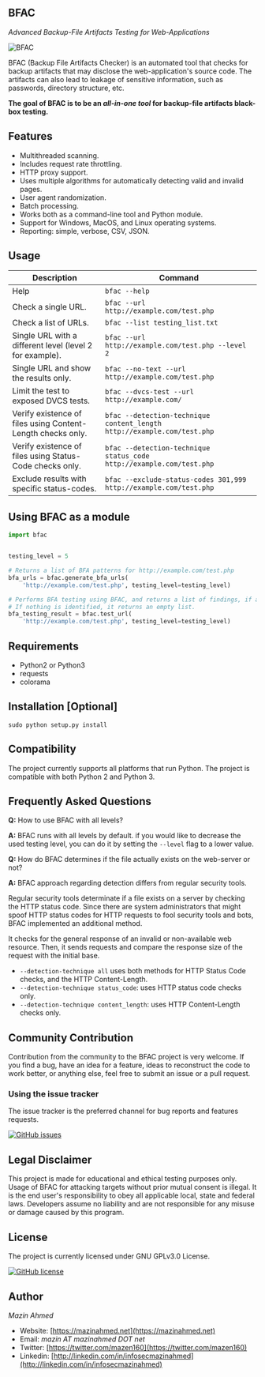 BFAC
----
*Advanced Backup-File Artifacts Testing for Web-Applications*

![BFAC](https://raw.githubusercontent.com/mazen160/public/master/static/images/BFAC-banner.png)

BFAC (Backup File Artifacts Checker) is an automated tool that checks for backup artifacts that may disclose the web-application's source code. The artifacts can also lead to leakage of sensitive information, such as passwords, directory structure, etc.

**The goal of BFAC is to be an *all-in-one tool* for backup-file artifacts black-box testing.**

## Features
* Multithreaded scanning.
* Includes request rate throttling.
* HTTP proxy support.
* Uses multiple algorithms for automatically detecting valid and invalid pages.
* User agent randomization.
* Batch processing.
* Works both as a command-line tool and Python module.
* Support for Windows, MacOS, and Linux operating systems.
* Reporting: simple, verbose, CSV, JSON.

## Usage

| Description                                                | Command                                                                 |
|------------------------------------------------------------|-------------------------------------------------------------------------|
| Help                                                       | `bfac --help`                                                           |
| Check a single URL.                                        | `bfac --url http://example.com/test.php`                                |
| Check a list of URLs.                                      | `bfac --list testing_list.txt`                                          |
| Single URL with a different level (level 2 for example).   | `bfac --url http://example.com/test.php --level 2`                      |
| Single URL and show the results only.                      | `bfac --no-text --url http://example.com/test.php`                      |
| Limit the test to exposed DVCS tests.                      | `bfac --dvcs-test --url http://example.com/`                            |
| Verify existence of files using Content-Length checks only.| `bfac --detection-technique content_length http://example.com/test.php` |
| Verify existence of files using Status-Code checks only.   | `bfac --detection-technique status_code http://example.com/test.php`    |
| Exclude results with specific status-codes.                | `bfac --exclude-status-codes 301,999 http://example.com/test.php`       |


## Using BFAC as a module
```python
import bfac


testing_level = 5

# Returns a list of BFA patterns for http://example.com/test.php
bfa_urls = bfac.generate_bfa_urls(
    'http://example.com/test.php', testing_level=testing_level)

# Performs BFA testing using BFAC, and returns a list of findings, if any.
# If nothing is identified, it returns an empty list.
bfa_testing_result = bfac.test_url(
    'http://example.com/test.php', testing_level=testing_level)
```


## Requirements
* Python2 or Python3
* requests
* colorama


## Installation [Optional]
`sudo python setup.py install`


## Compatibility
The project currently supports all platforms that run Python.
The project is compatible with both Python 2 and Python 3.


## Frequently Asked Questions
**Q:** How to use BFAC with all levels?

**A:**
BFAC runs with all levels by default. if you would like to decrease the used testing level, you can do it by setting the `--level` flag to a lower value.


**Q:** How do BFAC determines if the file actually exists on the web-server or not?

**A:**
BFAC approach regarding detection differs from regular security tools.

Regular security tools determinate if a file exists on a server by checking the HTTP status code. Since there are system administrators that might spoof HTTP status codes for HTTP requests to fool security tools and bots, BFAC implemented an additional method.

It checks for the general response of an invalid or non-available web resource. Then, it sends requests and compare the response size of the request with the initial base.

* `--detection-technique all` uses both methods for HTTP Status Code checks, and the HTTP Content-Length.
* `--detection-technique status_code`: uses HTTP status code checks only.
* `--detection-technique content_length`: uses HTTP Content-Length checks only.


## Community Contribution
Contribution from the community to the BFAC project is very welcome. If you find a bug, have an idea for a feature, ideas to reconstruct the code to work better, or anything else, feel free to submit an issue or a pull request.


### Using the issue tracker

The issue tracker is the preferred channel for bug reports and features requests.

[![GitHub issues](https://img.shields.io/github/issues/mazen160/bfac.svg?style=flat-square)](https://github.com/mazen160/bfac/issues)


## Legal Disclaimer
This project is made for educational and ethical testing purposes only. Usage of BFAC for attacking targets without prior mutual consent is illegal. It is the end user's responsibility to obey all applicable local, state and federal laws. Developers assume no liability and are not responsible for any misuse or damage caused by this program.


## License
The project is currently licensed under GNU GPLv3.0 License.

[![GitHub license](https://img.shields.io/badge/license-GPL-blue.svg?style=flat-square)](https://raw.githubusercontent.com/mazen160/bfac/master/LICENSE.txt)


## Author
*Mazin Ahmed*
* Website: [https://mazinahmed.net](https://mazinahmed.net)
* Email: *mazin AT mazinahmed DOT net*
* Twitter: [https://twitter.com/mazen160](https://twitter.com/mazen160)
* Linkedin: [http://linkedin.com/in/infosecmazinahmed](http://linkedin.com/in/infosecmazinahmed)
